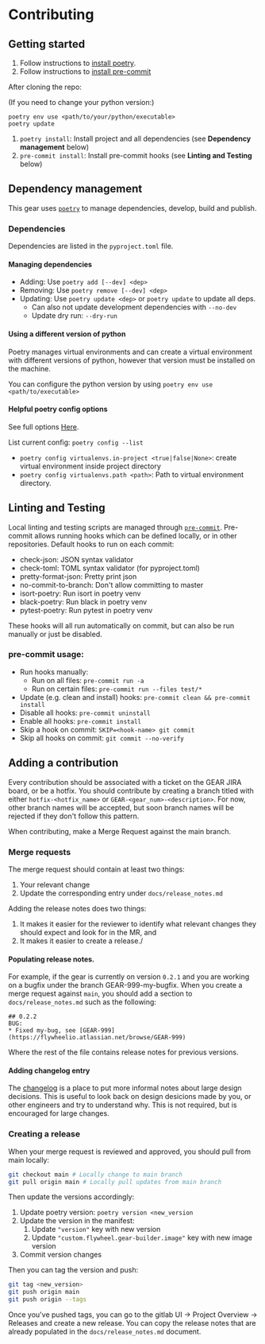 # Contributing

## Getting started

1. Follow instructions to [install poetry](https://python-poetry.org/docs/#installation).
2. Follow instructions to [install pre-commit](https://pre-commit.com/#install) 

After cloning the repo:

(If you need to change your python version:)
```shell
poetry env use <path/to/your/python/executable>
poetry update
```
1. `poetry install`: Install project and all dependencies (see
   __Dependency management__ below)
2. `pre-commit install`: Install pre-commit hooks (see __Linting and Testing__ below)

## Dependency management
This gear uses [`poetry`](https://python-poetry.org/) to manage dependencies, 
develop, build and publish.

### Dependencies

Dependencies are listed in the `pyproject.toml` file. 

#### Managing dependencies
* Adding: Use `poetry add [--dev] <dep>`
* Removing: Use `poetry remove [--dev] <dep>`
* Updating: Use `poetry update <dep>` or `poetry update` to update all deps.
  * Can also not update development dependencies with `--no-dev`
  * Update dry run: `--dry-run`

#### Using a different version of python
Poetry manages virtual environments and can create a virtual environment with
different versions of python, however that version must be installed on the machine.  

You can configure the python version by using `poetry env use <path/to/executable>`

#### Helpful poetry config options
See full options [Here](https://python-poetry.org/docs/configuration/#available-settings).

List current config: `poetry config --list`

* `poetry config virtualenvs.in-project <true|false|None>`: create virtual environment
inside project directory
* `poetry config virtualenvs.path <path>`: Path to virtual environment directory.

## Linting and Testing
Local linting and testing scripts are managed through
[`pre-commit`](https://pre-commit.com/).
Pre-commit allows running hooks which can be defined locally, or in other 
repositories. Default hooks to run on each commit:

* check-json: JSON syntax validator
* check-toml: TOML syntax validator (for pyproject.toml)
* pretty-format-json: Pretty print json
* no-commit-to-branch: Don't allow committing to master
* isort-poetry: Run isort in poetry venv
* black-poetry: Run black in poetry venv
* pytest-poetry: Run pytest in poetry venv

These hooks will all run automatically on commit, but can also be run manually 
or just be disabled.

### pre-commit usage:

* Run hooks manually:
    * Run on all files: `pre-commit run -a`
    * Run on certain files: `pre-commit run --files test/*`
* Update (e.g. clean and install) hooks: `pre-commit clean && pre-commit install`
* Disable all hooks: `pre-commit uninstall`
* Enable all hooks: `pre-commit install`
* Skip a hook on commit: `SKIP=<hook-name> git commit`
* Skip all hooks on commit: `git commit --no-verify`

## Adding a contribution

Every contribution should be associated with a ticket on the GEAR JIRA board, or be a
hotfix.  You should contribute by creating a branch titled with either
`hotfix-<hotfix_name>` or `GEAR-<gear_num>-<description>`.  For now, other branch names
will be accepted, but soon branch names will be rejected if they don't follow this pattern.

When contributing, make a Merge Request against the main branch.

### Merge requests

The merge request should contain at least two things:

1. Your relevant change
2. Update the corresponding entry under `docs/release_notes.md`


Adding the release notes does two things:

1. It makes it easier for the reviewer to identify what relevant changes they should
expect and look for in the MR, and
2. It makes it easier to create a release./

#### Populating release notes.

For example, if the gear is currently on version `0.2.1` and you are working on a bugfix
under the branch GEAR-999-my-bugfix.  When you create a merge request against `main`,
you should add a section to `docs/release_notes.md` such as the following:

```
## 0.2.2
BUG:
* Fixed my-bug, see [GEAR-999](https://flywheelio.atlassian.net/browse/GEAR-999)

```
Where the rest of the file contains release notes for previous versions.

#### Adding changelog entry

The [changelog](./docs/changelog.md) is a place to put more informal notes about large
design decisions.  This is useful to look back on design desicions made by you, or other
engineers and try to understand why. This is not required, but is encouraged for large
changes.

### Creating a release

When your merge request is reviewed and approved, you should pull from main locally:

```bash
git checkout main # Locally change to main branch
git pull origin main # Locally pull updates from main branch
```
Then update the versions accordingly:

1. Update poetry version: `poetry version <new_version`
2. Update the version in the manifest: 
    1. Update `"version"` key with new version
    2. Update `"custom.flywheel.gear-builder.image"` key with new image version
3. Commit version changes

Then you can tag the version and push:

```bash
git tag <new_version>
git push origin main
git push origin --tags
```

Once you've pushed tags, you can go to the gitlab UI -> Project Overview -> Releases
and create a new release.  You can copy the release notes that are already populated in
the `docs/release_notes.md` document.

